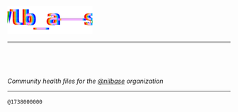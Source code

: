 <img src=".github/assets/nilbase.svg" height="64" />


---

<br>
<br>
<br>

*Community health files for the [@nilbase](https://github.com/nilbase) organization*

---

`@1738000000`
